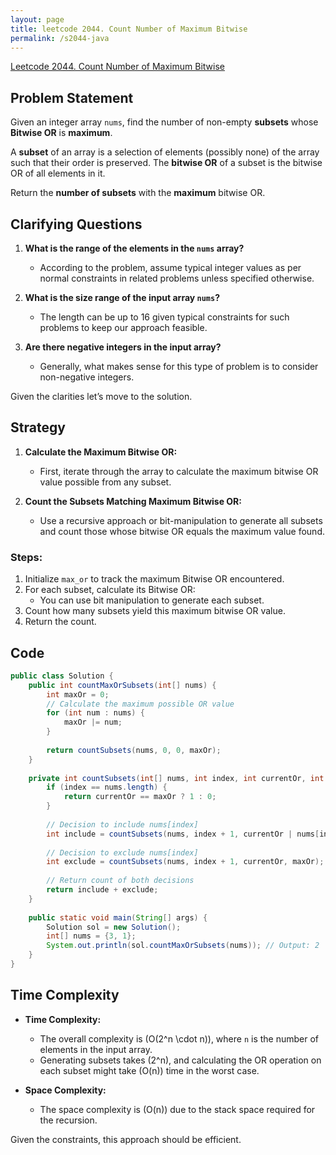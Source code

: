 ```yaml
---
layout: page
title: leetcode 2044. Count Number of Maximum Bitwise
permalink: /s2044-java
---
```

[Leetcode 2044. Count Number of Maximum Bitwise](https://algoadvance.github.io/algoadvance/l2044)
## Problem Statement

Given an integer array `nums`, find the number of non-empty **subsets** whose **Bitwise OR** is **maximum**.

A **subset** of an array is a selection of elements (possibly none) of the array such that their order is preserved. The **bitwise OR** of a subset is the bitwise OR of all elements in it.

Return the **number of subsets** with the **maximum** bitwise OR.

## Clarifying Questions

1. **What is the range of the elements in the `nums` array?**
   - According to the problem, assume typical integer values as per normal constraints in related problems unless specified otherwise.

2. **What is the size range of the input array `nums`?**
   - The length can be up to 16 given typical constraints for such problems to keep our approach feasible.

3. **Are there negative integers in the input array?**
   - Generally, what makes sense for this type of problem is to consider non-negative integers.

Given the clarities let’s move to the solution.

## Strategy

1. **Calculate the Maximum Bitwise OR:**
   - First, iterate through the array to calculate the maximum bitwise OR value possible from any subset.
   
2. **Count the Subsets Matching Maximum Bitwise OR:**
   - Use a recursive approach or bit-manipulation to generate all subsets and count those whose bitwise OR equals the maximum value found.

### Steps:

1. Initialize `max_or` to track the maximum Bitwise OR encountered.
2. For each subset, calculate its Bitwise OR:
   - You can use bit manipulation to generate each subset.
3. Count how many subsets yield this maximum bitwise OR value.
4. Return the count.

## Code

```java
public class Solution {
    public int countMaxOrSubsets(int[] nums) {
        int maxOr = 0;
        // Calculate the maximum possible OR value
        for (int num : nums) {
            maxOr |= num;
        }
        
        return countSubsets(nums, 0, 0, maxOr);
    }
    
    private int countSubsets(int[] nums, int index, int currentOr, int maxOr) {
        if (index == nums.length) {
            return currentOr == maxOr ? 1 : 0;
        }
        
        // Decision to include nums[index]
        int include = countSubsets(nums, index + 1, currentOr | nums[index], maxOr);
        
        // Decision to exclude nums[index]
        int exclude = countSubsets(nums, index + 1, currentOr, maxOr);
        
        // Return count of both decisions
        return include + exclude;
    }
    
    public static void main(String[] args) {
        Solution sol = new Solution();
        int[] nums = {3, 1};
        System.out.println(sol.countMaxOrSubsets(nums)); // Output: 2
    }
}
```

## Time Complexity

- **Time Complexity:**
  - The overall complexity is \(O(2^n \cdot n)\), where `n` is the number of elements in the input array.
  - Generating subsets takes \(2^n\), and calculating the OR operation on each subset might take \(O(n)\) time in the worst case.

- **Space Complexity:**
  - The space complexity is \(O(n)\) due to the stack space required for the recursion.

Given the constraints, this approach should be efficient.